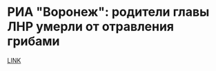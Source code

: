 # РИА "Воронеж": родители главы ЛНР умерли от отравления грибами



[LINK](https://varlamov.ru/1967699.html)